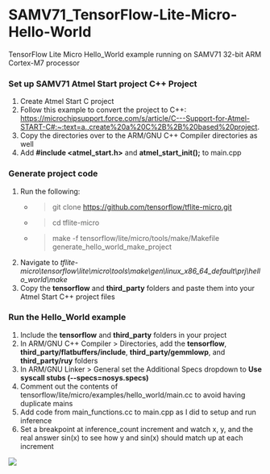 # SAMV71_TensorFlow-Lite-Micro-Hello-World
TensorFlow Lite Micro Hello_World example running on SAMV71 32-bit ARM Cortex-M7 processor

### Set up SAMV71 Atmel Start project C++ Project
1. Create Atmel Start C project
2. Follow this example to convert the project to C++: https://microchipsupport.force.com/s/article/C---Support-for-Atmel-START-C#:~:text=a.,create%20a%20C%2B%2B%20based%20project.
3. Copy the directories over to the ARM/GNU C++ Compiler directories as well
4. Add **\#include <atmel_start.h>** and **atmel_start_init();** to main.cpp

### Generate project code
1. Run the following:
    - > git clone https://github.com/tensorflow/tflite-micro.git
    - > cd tflite-micro
    - > make -f tensorflow/lite/micro/tools/make/Makefile generate_hello_world_make_project
4. Navigate to *tflite-micro\tensorflow\lite\micro\tools\make\gen\linux_x86_64_default\prj\hello_world\make*
5. Copy the **tensorflow** and **third_party** folders and paste them into your Atmel Start C++ project files

### Run the Hello_World example
1. Include the **tensorflow** and **third_party** folders in your project
2. In ARM/GNU C++ Compiler > Directories, add the **tensorflow**, **third_party/flatbuffers/include**, **third_party/gemmlowp**, and **third_party/ruy** folders
3. In ARM/GNU Linker > General set the Additional Specs dropdown to **Use syscall stubs (--specs=nosys.specs)**
4. Comment out the contents of tensorflow/lite/micro/examples/hello_world/main.cc to avoid having duplicate mains
5. Add code from main_functions.cc to main.cpp as I did to setup and run inference
6. Set a breakpoint at inference_count increment and watch x, y, and the real answer sin(x) to see how y and sin(x) should match up at each increment

![](https://github.com/andrewbmccullough/SAMV71_TensorFlow_Lite_Micro_Hello_World/blob/main/Documentation/Output.png)
